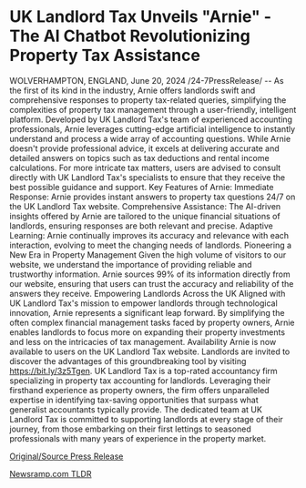 # UK Landlord Tax Unveils "Arnie" - The AI Chatbot Revolutionizing Property Tax Assistance

WOLVERHAMPTON, ENGLAND, June 20, 2024 /24-7PressRelease/ -- As the first of its kind in the industry, Arnie offers landlords swift and comprehensive responses to property tax-related queries, simplifying the complexities of property tax management through a user-friendly, intelligent platform.  Developed by UK Landlord Tax's team of experienced accounting professionals, Arnie leverages cutting-edge artificial intelligence to instantly understand and process a wide array of accounting questions. While Arnie doesn't provide professional advice, it excels at delivering accurate and detailed answers on topics such as tax deductions and rental income calculations.   For more intricate tax matters, users are advised to consult directly with UK Landlord Tax's specialists to ensure that they receive the best possible guidance and support.  Key Features of Arnie: Immediate Response: Arnie provides instant answers to property tax questions 24/7 on the UK Landlord Tax website. Comprehensive Assistance: The AI-driven insights offered by Arnie are tailored to the unique financial situations of landlords, ensuring responses are both relevant and precise. Adaptive Learning: Arnie continually improves its accuracy and relevance with each interaction, evolving to meet the changing needs of landlords.  Pioneering a New Era in Property Management  Given the high volume of visitors to our website, we understand the importance of providing reliable and trustworthy information. Arnie sources 99% of its information directly from our website, ensuring that users can trust the accuracy and reliability of the answers they receive.  Empowering Landlords Across the UK  Aligned with UK Landlord Tax's mission to empower landlords through technological innovation, Arnie represents a significant leap forward. By simplifying the often complex financial management tasks faced by property owners, Arnie enables landlords to focus more on expanding their property investments and less on the intricacies of tax management.  Availability  Arnie is now available to users on the UK Landlord Tax website. Landlords are invited to discover the advantages of this groundbreaking tool by visiting https://bit.ly/3z5Tgen.  UK Landlord Tax is a top-rated accountancy firm specializing in property tax accounting for landlords. Leveraging their firsthand experience as property owners, the firm offers unparalleled expertise in identifying tax-saving opportunities that surpass what generalist accountants typically provide. The dedicated team at UK Landlord Tax is committed to supporting landlords at every stage of their journey, from those embarking on their first lettings to seasoned professionals with many years of experience in the property market. 

[Original/Source Press Release](https://www.24-7pressrelease.com/press-release/511833/uk-landlord-tax-unveils-arnie-the-ai-chatbot-revolutionizing-property-tax-assistance) 

[Newsramp.com TLDR](https://newsramp.com/None) 